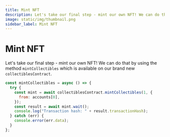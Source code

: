 ```yaml
---
title: Mint NFT
description: Let's take our final step - mint our own NFT! We can do that by using the method `mintCollectibles` which is available on our brand new `collectiblesContract`.
image: static/img/thumbnail.png
sidebar_label: Mint NFT
---
```


# Mint NFT

Let's take our final step - mint our own NFT! We can do that by using the method `mintCollectibles` which is available on our brand new `collectiblesContract`.

```jsx
const mintCollectibles = async () => {
  try {
    const mint = await collectiblesContract.mintCollectibles(1, {
      from: accounts[0],
    });
    const result = await mint.wait();
    console.log("Transaction hash: " + result.transactionHash);
  } catch (err) {
    console.error(err.data);
  }
};
```
